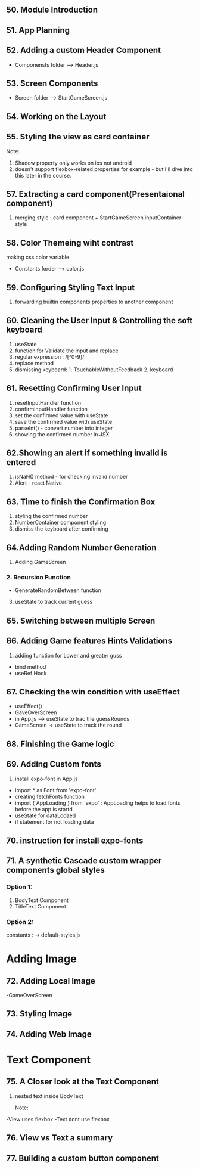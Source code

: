 ## 50. Module Introduction

## 51. App Planning

## 52. Adding a custom Header Component

- Componensts folder
  --> Header.js

## 53. Screen Components

- Screen folder
  --> StartGameScreen.js

## 54. Working on the Layout

## 55. Styling the view as card container

Note:

1. Shadow property only works on ios not android
2. <Text> doesn't support flexbox-related properties for example - but I'll dive into this later in the course.

## 57. Extracting a card component(Presentaional component)

1. merging style : card component + StartGameScreen inputContainer style

## 58. Color Themeing wiht contrast

making css color variable

- Constants forder
  --> color.js

## 59. Configuring Styling Text Input

1. forwarding builtin components properties to another component

## 60. Cleaning the User Input & Controlling the soft keyboard

1. useState
2. function for Validate the input and replace
3. regular expression : /[^0-9]/
4. replace method
5. dismissing keyboard: 1. TouchableWithoutFeedback 2. keyboard

## 61. Resetting Confirming User Input

1. resetInputHandler function
2. confirminputHandler function
3. set the confirmed value with useState
4. save the confirmed value with useState
5. parseInt() - convert number into integer
6. showing the confirmed number in JSX

## 62.Showing an alert if something invalid is entered

1. isNaN() method - for checking invalid number
2. Alert - react Native

## 63. Time to finish the Confirmation Box

1. styling the confirmed number
2. NumberContainer component styling
3. dismiss the keyboard after confirming

## 64.Adding Random Number Generation

1. Adding GameScreen

### 2. Recursion Function

- GenerateRandomBetween function

3. useState to track current guess

## 65. Switching between multiple Screen

## 66. Adding Game features Hints Validations

1. adding function for Lower and greater guss

- bind method
- useRef Hook

## 67. Checking the win condition with useEffect

- useEffect()
- GaveOverScreen
- in App.js --> useState to trac the guessRounds
- GameScreen -> useState to track the round

## 68. Finishing the Game logic

## 69. Adding Custom fonts

1. install expo-font
   in App.js

- import \* as Font from 'expo-font'
- creating fetchFonts function
- import { AppLoading } from 'expo' : AppLoading helps to load fonts before the app is startd
- useState for dataLodaed
- if statement for not loading data

## 70. instruction for install expo-fonts

## 71. A synthetic Cascade custom wrapper components global styles

### Option 1:

1. BodyText Component
2. TitleText Component

### Option 2:

constants :
-> default-styles.js

# Adding Image

## 72. Adding Local Image

-GameOverScreen

## 73. Styling Image

## 74. Adding Web Image

# Text Component

## 75. A Closer look at the Text Component

1. nested text inside BodyText

   Note:

-View uses flexbox
-Text dont use flexbox

## 76. View vs Text a summary

## 77. Building a custom button component
